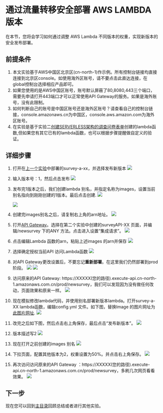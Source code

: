 # 通过流量转移安全部署 AWS LAMBDA 版本
在本节，您将会学习如何通过调整 AWS Lambda 不同版本的权重，实现新版本的安全发布部署。

## 前提条件
1. 本文实验基于AWS中国区北京区(cn-north-1)作示例。所有控制台链接均直接连接到北京区console。如使用海外区账号，请不要点击此直达连接，在global控制台选择相应产品即可。
1. 如果您使用的是AWS中国区账号，账号默认屏蔽了80,8080,443三个端口，需要先申请打开443端口才可以正常使用API Gateway的服务。如果是海外账号，没有此限制。
1. 如何判断自己的账号是中国区账号还是海外区账号？请查看自己的控制台链接，console.amazonaws.cn为中国区，console.aws.amazon.com为海外区账号。
1. 在实验是基于实验二[创建SERVERLESS架构的调查问卷表单](lab2.md)创建的lambda函数,但如果您有其它已有的lambda函数，也可以根据步骤提醒做自定义的验证。

## 详细步骤
1. 打开在[上一个实验](lab2.md)中部署的survey-a-xx，并选择发布新版本
   ![](img/lab3-create-new-version.png)

1. 输入版本号：1，然后点击发布
   ![](img/lab3-version-1.png)
  
1. 发布完1版本之后，我们创建lambda 别名，并指定名称为images，设置当前别名指向到刚刚创建的1版本。最后点击创建.
   ![](img/lab3-create-alias.png)
   
   ![](img/lab3-how-to-create-alias.png)
1. 创建完images别名之后，请复制右上角的arn地址。
   ![](img/lab3-alias-arn.png)

1. 打开[API Gateway](https://console.amazonaws.cn/apigateway/home?region=cn-north-1#/apis)。选择在第二个实验中创建的surveyAPI-XX 页面，并编辑/newsurvey 下的ANY 方法。点击进入设置“集成请求”。
   ![](img/lab3-integration-request.png)

1. 点击编辑Lambda 函数的arn，粘贴上述images 的arn并保存
   ![](img/lab3-replace-arn.png)

1. 选择确定授权当前API 访问Lambda函数
   ![](img/lab3-grant-permission.png)
   
1. 对API Gateway更改设置后，不要忘记**重新部署**。在这里我们仍然部署到prod阶段。
   ![](img/lab2-deploy-API.png)
   ![](img/lab3-choose-prod.png)

1. 访问原来的API Gateway: https://XXXXX(您的路径).execute-api.cn-north-1.amazonaws.com.cn/prod/newsurvey，我们可以发现因为没有做任何改动，页面效果和原来一样。
   ![](img/lab3-visit-url.png)
   
1. 现在模拟修改lambda代码，并使用别名部署新版本lambda。打开survey-a-XX lambda函数，编辑config.yml 文件。如下图，替换Image 的图片网址为[此图片网址](https://raw.githubusercontent.com/awslabs/serverless-application-model/master/aws_sam_introduction.png).
   ![](img/lab3-replace-image-url.png)

1. 改完之后如下图，然后点击右上角保存，最后点击“发布新版本”。
   ![](img/lab3-save-lambda-function.png)

1. 版本描述写2
   ![](img/lab3-version-2.png)

1. 现在打开之前创建的images 别名
   ![](img/lab3-check-alias.png)
   
1. 下拉页面，配置其他版本为2，权重设置为50%。并点击右上角保存。
   ![](img/lab3-adjust-weight.png)
   
1. 再次访问访问原来的API Gateway ：https://XXXXX(您的路径).execute-api.cn-north-1.amazonaws.com.cn/prod/newsurvey，多刷几次网页看看效果。
   ![](img/lab3-final-effect.png)
   
## 下一步
现在您可以回到[主目录](README.md)回顾总结或者进行其他实验。